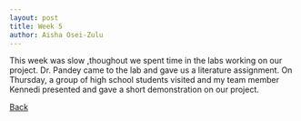 ```yaml
---
layout: post
title: Week 5
author: Aisha Osei-Zulu
---
```

This week was slow ,thoughout we spent time in the labs working on our project. Dr. Pandey came to the lab and gave us a literature assignment. On Thursday, a group of high school students visited and my team member Kennedi presented and gave a short demonstration on our project.

[Back](./)
